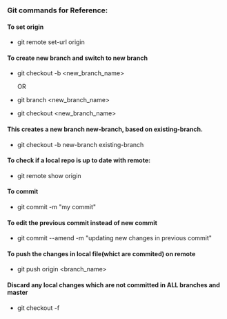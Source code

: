 ### Git commands for Reference:

#### To set origin 
  * git remote set-url origin <clone-url-from-gitlab>
 
#### To create new branch and switch to new branch
  * git checkout -b <new_branch_name>
    
    OR
  * git branch <new_branch_name>
  * git checkout <new_branch_name>

#### This creates a new branch new-branch, based on existing-branch.
  * git checkout -b new-branch existing-branch
  
#### To check if a local repo is up to date with remote:
  * git remote show origin
   
#### To commit
  * git commit -m "my commit"
   
#### To edit the previous commit instead of new commit
  * git commit --amend -m "updating new changes in previous commit"

#### To push the changes in local file(whict are commited) on remote
  * git push origin <branch_name>
   
#### Discard any local changes which are not committed in ALL branches and master
  * git checkout -f

